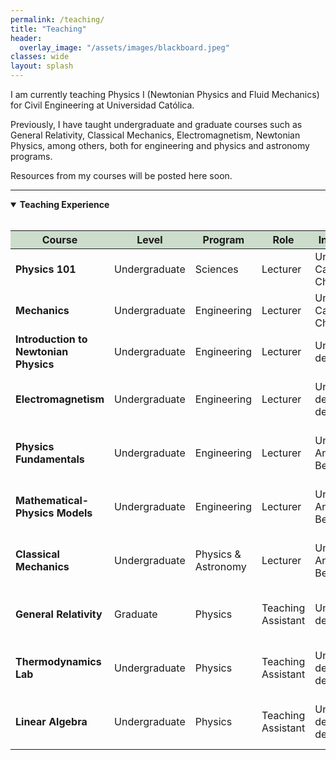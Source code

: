 ```yaml
---
permalink: /teaching/
title: "Teaching"
header:
  overlay_image: "/assets/images/blackboard.jpeg"
classes: wide
layout: splash
---
```

I am currently teaching Physics I (Newtonian Physics and Fluid Mechanics) for Civil Engineering at Universidad Católica.

Previously, I have taught undergraduate and graduate courses such as General Relativity, Classical Mechanics, Electromagnetism, Newtonian Physics, among others, both for engineering and physics and astronomy programs. 

Resources from my courses will be posted here soon.

----------------------------------------

<details open>
  <summary><strong>Teaching Experience</strong></summary>
&nbsp;
<table>
  <thead>
    <tr style="background-color: #ccddcc;">
      <th style="text-align: center;"><strong>Course</strong></th>
      <th style="text-align: center;"><strong>Level</strong></th>
      <th><strong>Program</strong></th>
      <th><strong>Role</strong></th>
      <th style="text-align: center;"><strong>Institution</strong></th>
      <th style="text-align: center;"><strong>Period</strong></th>
    </tr>
  </thead>
  <tbody>
    <tr>
      <td><strong>Physics 101</strong></td>
      <td>Undergraduate</td>
      <td>Sciences</td>
      <td>Lecturer</td>
      <td>Universidad Católica de Chile</td>
      <td>Aug 2025 - present</td>
    </tr>
    <tr>
      <td><strong>Mechanics</strong></td>
      <td>Undergraduate</td>
      <td>Engineering</td>
      <td>Lecturer</td>
      <td>Universidad Católica de Chile</td>
      <td>Mar 2025 - present</td>
    </tr>
    <tr>
      <td><strong>Introduction to Newtonian Physics</strong></td>
      <td>Undergraduate</td>
      <td>Engineering</td>
      <td>Lecturer</td>
      <td>Universidad de Chile</td>
      <td>Jan 2024</td>
    </tr>
    <tr>
      <td><strong>Electromagnetism</strong></td>
      <td>Undergraduate</td>
      <td>Engineering</td>
      <td>Lecturer</td>
      <td>Universidad de Santiago de Chile</td>
      <td>Apr 2021 - Aug 2021</td>
    </tr>
    <tr>
      <td><strong>Physics Fundamentals</strong></td>
      <td>Undergraduate</td>
      <td>Engineering</td>
      <td>Lecturer</td>
      <td>Universidad Andrés Bello</td>
      <td>Apr 2021 - Aug 2021</td>
    </tr>
    <tr>
      <td><strong>Mathematical-Physics Models</strong></td>
      <td>Undergraduate</td>
      <td>Engineering</td>
      <td>Lecturer</td>
      <td>Universidad Andrés Bello</td>
      <td>Apr 2021 - Aug 2021</td>
    </tr>
    <tr>
      <td><strong>Classical Mechanics</strong></td>
      <td>Undergraduate</td>
      <td>Physics & Astronomy</td>
      <td>Lecturer</td>
      <td>Universidad Andrés Bello</td>
      <td>Aug 2020 - Dec 2020</td>
    </tr>
    <tr>
      <td><strong>General Relativity</strong></td>
      <td>Graduate</td>
      <td>Physics</td>
      <td>Teaching Assistant</td>
      <td>Universidad de Chile</td>
      <td>Mar 2018 - Aug 2018</td>
    </tr>
    <tr>
      <td><strong>Thermodynamics Lab</strong></td>
      <td>Undergraduate</td>
      <td>Physics</td>
      <td>Teaching Assistant</td>
      <td>Universidad de Santiago de Chile</td>
      <td>Aug 2014 - Dec 2014</td>
    </tr>
    <tr>
      <td><strong>Linear Algebra</strong></td>
      <td>Undergraduate</td>
      <td>Physics</td>
      <td>Teaching Assistant</td>
      <td>Universidad de Santiago de Chile</td>
      <td>Mar 2014 - Aug 2015</td>
    </tr>
  </tbody>
</table>


</details>
